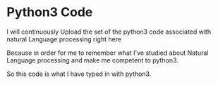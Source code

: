 # Python3 Code

 I will continuously Upload the set of the python3 code associated with natural Language processing right here
 
 Because in order for me to remember what I've studied about Natural Language processing and make me competent to python3.
 
 So this code is what I have typed in with python3.
